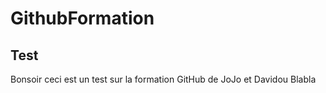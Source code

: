 # GithubFormation

## Test

Bonsoir ceci est un test sur la formation GitHub de JoJo et Davidou
Blabla
